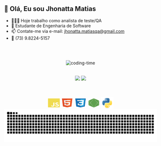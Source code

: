 ## 👋 Olá, Eu sou Jhonatta Matias 





 
 - 👨🏾‍💼 Hoje trabalho como analista de teste/QA
 - 🚀 Estudante de Engenharia de Software
 - 📫 Contate-me via e-mail: jhonatta.matiasqa@gmail.com
 - 📱 (73) 9.8224-5157
 <br>
 <br>
 
 <div  align="center"> 
  <div style="display: inline_block"><br>
    
   </div>
 
  
<img  height="250" alt="coding-time" src="https://media.discordapp.net/attachments/1138261543121858651/1318734380948127794/n8agw6z2smyb1.png?ex=67636699&is=67621519&hm=66391109a4ababee177fdb430f532bf3e669fa8c3481b4048a18e1373f5a9d83&=&format=webp&quality=lossless">
<div>
 


<br>
<br>

  
  
  <div>
  
  <img  align="" height="140em" src="https://github-readme-stats-sigma-five.vercel.app/api?username=Jhonatta-Matias896&show_icons=true&theme=gotham&include_all_commits=true&count_private=true"/>
  <img align="" height="140em" src="https://github-readme-stats-sigma-five.vercel.app/api/top-langs/?username=Jhonatta-Matias896&layout=compact&langs_count=16&theme=gotham"/></div>
<br>
  


  


<br>
<div  align="center"> 
  <div style="display: inline_block"><br>
    <img align="center" height="30" width="40" alt="js-icon"  src="https://raw.githubusercontent.com/devicons/devicon/master/icons/javascript/javascript-plain.svg">
    <img align="center" height="30" width="40" alt="html-icon" src="https://raw.githubusercontent.com/devicons/devicon/master/icons/html5/html5-original.svg">
    <img align="center" height="30" width="40" alt="css-icon" src="https://raw.githubusercontent.com/devicons/devicon/master/icons/css3/css3-original.svg">
    <img align="center" height="30" width="40" alt="nodejs-icon" src="https://raw.githubusercontent.com/devicons/devicon/master/icons/nodejs/nodejs-plain.svg">
    <img align="center" heigth="30" width="40" alt="python-icon" src="https://raw.githubusercontent.com/devicons/devicon/master/icons/python/python-original.svg">
   </div>




  
   
   
   


  


   
   <img alt="" src="https://raw.githubusercontent.com/Jhonatta-Matias896/Jhonatta-Matias896/output/github-contribution-grid-snake-dark.svg" />
   
   

 
      
 
    
    
    

